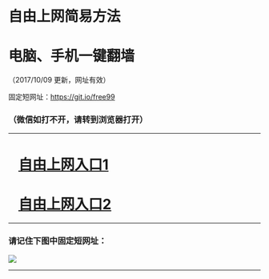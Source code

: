 ﻿# 自由上网简易方法

# 电脑、手机一键翻墙

（2017/10/09 更新，网址有效）

固定短网址：https://git.io/free99

### （微信如打不开，请转到浏览器打开）


***





# &nbsp;&nbsp; <a href="http://ft2137515228.fwq-tz-1001.info/fwqtz01.html?t=100900132494 " target="_blank">自由上网入口1</a>
# &nbsp;&nbsp; <a href="http://ft2979720032.fwq-tz-1002.info/fwqtz02.html?t=100900131576 " target="_blank">自由上网入口2</a>
***

### 请记住下图中固定短网址：

<img src="https://s3-us-west-2.amazonaws.com/fwq-1001/yjfq-20170905okok.png" /> 


***

